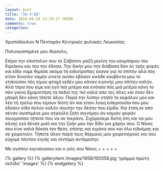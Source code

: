 ```yaml
---
layout: post
title: "10-3-58"
date: 2014-04-24 12:19:17 +0100
comments: true
categories:
---
```


Χριστόδουλον Ν Πενταράν Κεντρικές φυλακές Λευκοσίας

Πολυαγαπημένε μου Ατρούλυ,

Επίρα την επιστολύν σου το Σάβατον μαζή μεκίνη του κουμπάρου του Κιριάκου και του την έδοσα. Την δικήν μου την διάβασα δύο ός τρής φορές και είδα ναμε θιμάσε ακόμα τή ειδιοτροπίες έκανα για το σπίτην αλά πός είταν δινατόν ναμήν γίνετε αυτόν εβόσον εικάδε κουβέντα μου το γτιπούσαν πός είμου φτοχή κεδέν μου κάναν ειγονής μου σπίτην καλόν. Αλά τόρα που είμε και εγό πιά μιτέρα και ενόησα πός μιά μιτέρα κάνη το πάν γιανα βχαριστήση τα πεδιά της πιό καλά απο τες άλες και όταν δέν μπορή δέν κάνη τίποτε άλον. Παρά την λύπην γτηπό το κεφάλυν μου και λέο τή τρελώ που είμουν διότη άν και είταν λύγη ειπεριουσία που μου έδοσεν είδα πολύν καλόν σαυτήν την δέσην που είρδα. Και έτση κε απο σέναν αγαπιμένε μου ατρούλη ζητό σιγνόμην άν καμιάν φοράν σουγραπσα τήποτε που να σε πικράνο. Σιχόρεσεμε διότη ότη και να μου κάνης εγό δένσε μισό και την ζοήν μου την δίδο για χάρην σου. Ο Νίκος σου είνε καλά δόκσα τον θεόν, επίσης και ειμάνα σου και όλυ ειδικίμας και σε χαιρετούν. Τήποτε άλον παρά τους θερμούς μου χαιρετισμούς και σου εύχομε πάνταν ειγιής και σίντομη αντάμοσην.

Με αγάπην ειγινέκασου και ο γιός σου Νίκος + + + + +

{% gallery %}
  {% galleryitem /images/1958/100358.jpg 'γράμμα πρώτη σελίδα' 'images' %}
{% endgallery %}
